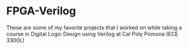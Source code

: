 # FPGA-Verilog
These are some of my favorite projects that I worked on while taking a course in Digital Logic Design using Verilog at Cal Poly Pomona (ECE 3300L)
